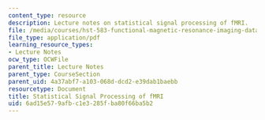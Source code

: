 ```yaml
---
content_type: resource
description: Lecture notes on statistical signal processing of fMRI.
file: /media/courses/hst-583-functional-magnetic-resonance-imaging-data-acquisition-and-analysis-fall-2008/6ad15e579afbc1e3285fba80f66ba5b2_1112_dg_outline.pdf
file_type: application/pdf
learning_resource_types:
- Lecture Notes
ocw_type: OCWFile
parent_title: Lecture Notes
parent_type: CourseSection
parent_uid: 4a37abf7-a103-068d-dcd2-e39dab1baebb
resourcetype: Document
title: Statistical Signal Processing of fMRI
uid: 6ad15e57-9afb-c1e3-285f-ba80f66ba5b2
---
```

